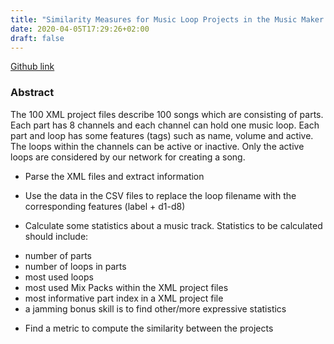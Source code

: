 ```yaml
---
title: "Similarity Measures for Music Loop Projects in the Music Maker JAM Application"
date: 2020-04-05T17:29:26+02:00
draft: false
---
```

[Github link](https://github.com/expectopatronm/Similarity-Measures-for-Music-Loop-Projects-in-the-Music-Maker-JAM-Application)

### Abstract

The 100 XML project files describe 100 songs which are consisting of parts. Each part has 8
channels and each channel can hold one music loop. Each part and loop has some features (tags)
such as name, volume and active. The loops within the channels can be active or inactive. Only the
active loops are considered by our network for creating a song.

* Parse the XML files and extract information

* Use the data in the CSV files to replace the loop filename with the corresponding features
(label + d1-d8)

* Calculate some statistics about a music track. Statistics to be calculated should include:
- number of parts
- number of loops in parts
- most used loops
- most used Mix Packs within the XML project files
- most informative part index in a XML project file
- a jamming bonus skill is to find other/more expressive statistics

* Find a metric to compute the similarity between the projects